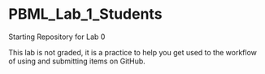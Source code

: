 # PBML_Lab_1_Students

Starting Repository for Lab 0

This lab is not graded, it is a practice to help you get used to the workflow of using and submitting items on GitHub. 
